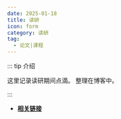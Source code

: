 ```yaml
---
date: 2025-01-18
title: 读研
icon: form
category: 读研
tag:
  - 论文|课程
---
```


::: tip 介绍

这里记录读研期间点滴。
整理在博客中。

:::

<!-- more -->

- [**相关链接**]()
